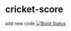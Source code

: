 # cricket-score
add new code
[![Build Status](https://travis-ci.org/axolalose/cricket-score.svg?branch=master)](https://travis-ci.org/axolalose/cricket-score)
